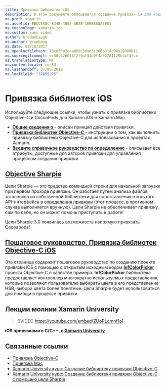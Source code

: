```yaml
---
title: Привязка библиотек iOS
description: В этом документе описывается создание привязки C# для кода Objective-C, что позволяет использовать собственные библиотеки и CocoaPods в приложении Xamarin.iOS.
ms.prod: xamarin
ms.assetid: EBDC50DC-B44B-4003-AB2B-1EEB868A5E01
ms.technology: xamarin-ios
ms.custom: xamu-video
author: bradumbaugh
ms.author: brumbaug
ms.date: 03/18/2017
ms.openlocfilehash: 75c8f9a2eea080c3da031366b314d94929080811
ms.sourcegitcommit: ec50c626613f2f9af51a9f4a52781129bcbf3fcb
ms.translationtype: MT
ms.contentlocale: ru-RU
ms.lasthandoff: 07/05/2018
ms.locfileid: "37855225"
---
```

# <a name="binding-ios-libraries"></a>Привязка библиотек iOS

Используйте следующие ссылки, чтобы узнать о привязке библиотеки Objective-C и CocoaPods для Xamarin.iOS и Xamarin.Mac.

- [**Общие сведения о** ](~/cross-platform/macios/binding/overview.md) -
  описан принцип действия привязки.
- [**Привязка библиотек Objective-C** ](~/cross-platform/macios/binding/objective-c-libraries.md) -
  инструкции о том, как выполнить привязку библиотеки Objective-C для использования в проектах Xamarin.
- [**Введите справочное руководство по определению** ](~/cross-platform/macios/binding/binding-types-reference.md) -
  описывает все атрибуты, доступные для авторов привязки для управления процессом создания привязки.

## <a name="objective-sharpiecross-platformmaciosbindingobjective-sharpieindexmd"></a>[Objective Sharpie](~/cross-platform/macios/binding/objective-sharpie/index.md)

Цели Sharpie — это средство командной строки для начальной загрузки при первом проходе привязки.
Он работает путем анализа файлов заголовков из собственной библиотеки для сопоставления открытого API-интерфейса в [определения привязки](~/cross-platform/macios/binding/objective-c-libraries.md) (этот процесс, в противном случае выполняется вручную). Цели Sharpie не обеспечивает привязку, сам по себе, но он может помочь приступить к работе!

Цели Sharpie 3.0 появилась возможность напрямую привязать Cocoapods!

## <a name="walkthrough---binding-an-ios-objective-c-librarywalkthroughmd"></a>[Пошаговое руководство. Привязка библиотек Objective-C iOS](walkthrough.md)

Эта страница содержит пошаговое руководство по созданию проекта привязки iOS с помощью с открытым исходным кодом [ **InfColorPicker** ](https://github.com/InfinitApps/InfColorPicker) проекта Objective-C в качестве примера. **InfColorPicker** библиотека предоставляет контроллер многократно используемых представления, которые позволяют пользователю выбирать цвета в его представление HSB, выбора цвета более понятные.
Цели Sharpie будет использоваться для помощи в процессе привязки.

## <a name="xamarin-university-lightning-lecture"></a>Лекции молнии Xamarin University

> [!VIDEO https://youtube.com/embed/ZUoPLcmnf1o]

**iOS привязками в C/C++, с [Xamarin University](https://university.xamarin.com/)**

## <a name="related-links"></a>Связанные ссылки

- [Привязка Objective-C](~/cross-platform/macios/binding/index.md)
- [Привязка Mac](~/mac/platform/binding.md)
- [Xamarin University курс: Создание библиотеку привязки Objective-C](https://university.xamarin.com/classes/track/all#building-an-objective-c-bindings-library)
- [Xamarin University курс: Создание библиотеки привязки Objective-C с помощью цели Sharpie](https://university.xamarin.com/classes/track/all#build-an-objective-c-bindings-library-with-objective-sharpie)
